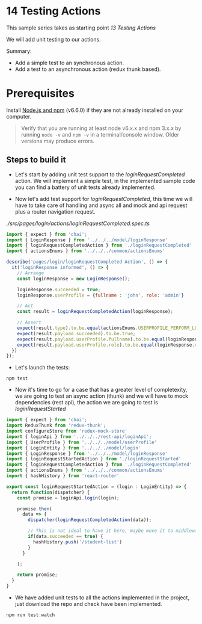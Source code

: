 # 14 Testing Actions

This sample series takes as starting point _13 Testing Actions_

We will add unit testing to our actions.

Summary:

- Add a simple test to an synchronous action.
- Add a test to an asynchronous action (redux thunk based).

# Prerequisites

Install [Node.js and npm](https://nodejs.org/en/) (v6.6.0) if they are not already installed on your computer.

> Verify that you are running at least node v6.x.x and npm 3.x.x by running `node -v` and `npm -v` in a terminal/console window. Older versions may produce errors.

## Steps to build it

- Let's start by adding unit test support to the _loginRequestCompleted_ action.
We will implement a simple test, in the implemented sample code you can find
a battery of unit tests already implemented.

- Now let's add test support for _loginRequestCompleted_, this time we will have
to take care of handling and async all and mock and api request plus a router
navigation request.

_./src/pages/login/actions/loginRequestCompleted.spec.ts_

```javascript
import { expect } from 'chai';
import { LoginResponse } from '../../../model/loginResponse'
import { loginRequestCompletedAction } from './loginRequestCompleted'
import { actionsEnums } from '../../../common/actionsEnums'

describe('pages/login/loginRequestCompleted Action', () => {
  it('loginResponse informed', () => {
    // Arrange
    const loginResponse = new LoginResponse();

    loginResponse.succeeded = true;
    loginResponse.userProfile = {fullname : 'john', role: 'admin'} 

    // Act
    const result = loginRequestCompletedAction(loginResponse);

    // Assert
    expect(result.type).to.be.equal(actionsEnums.USERPROFILE_PERFORM_LOGIN);
    expect(result.payload.succeeded).to.be.true;
    expect(result.payload.userProfile.fullname).to.be.equal(loginResponse.userProfile.fullname)
    expect(result.payload.userProfile.role).to.be.equal(loginResponse.userProfile.role)
  })
});
```

- Let's launch the tests:

```
npm test
```

- Now it's time to go for a case that has a greater level of completexity, we are going
to test an async action (thunk) and we will have to mock dependencies (rest api),
the action we are going to test is _loginRequestStarted_

```javascript
import { expect } from 'chai';
import ReduxThunk from 'redux-thunk';
import configureStore from 'redux-mock-store'
import { loginApi } from '../../../rest-api/loginApi';
import { UserProfile } from '../../../model/userProfile'
import { LoginEntity } from '../../../model/login'
import { LoginResponse } from '../../../model/loginResponse'
import { loginRequestStartedAction } from './loginRequestStarted'
import { loginRequestCompletedAction } from './loginRequestCompleted'
import { actionsEnums } from '../../../common/actionsEnums'
import { hashHistory } from 'react-router'

export const loginRequestStartedAction = (login : LoginEntity) => {
  return function(dispatcher) {
    const promise = loginApi.login(login);

    promise.then(
      data => {
        dispatcher(loginRequestCompletedAction(data));

        // This is not ideal to have it here, maybe move it to middleware?
        if(data.succeeded == true) {
          hashHistory.push('/student-list')
        }
      }

    );

    return promise;
  }
}
```

- We have added unit tests to all the actions implemented in the project, just
download the repo and check have been implemented.

```javascript
npm run test:watch
```
